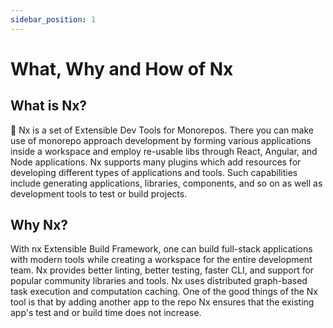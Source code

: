 ```yaml
---
sidebar_position: 1
---
```


# What, Why and How of Nx
## What is Nx?
🔎 Nx is a set of Extensible Dev Tools for Monorepos. There you can make use of monorepo approach development by forming various applications inside a workspace and employ re-usable libs through React, Angular, and Node applications. Nx supports many plugins which add resources for developing different types of applications and tools. Such capabilities include generating applications, libraries, components, and so on as well as development tools to test or build projects.

## Why Nx?
With nx Extensible Build Framework, one can build full-stack applications with modern tools while creating a workspace for the entire development team. Nx provides better linting, better testing, faster CLI, and support for popular community libraries and tools. Nx uses distributed graph-based task execution and computation caching. One of the good things of the Nx tool is that by adding another app to the repo Nx ensures that the existing app's test and or build time does not increase.

